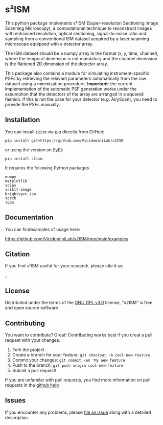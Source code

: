 # s²ISM

This python package implements s²ISM (Super-resolution Sectioning Image Scanning Microscopy),
a computational technique to reconstruct images with enhanced resolution, optical sectioning, signal-to-noise ratio
and sampling from a conventional ISM dataset acquired by a laser scanning microscope equipped with a detector array.

The ISM dataset should be a numpy array in the format (x, y, time, channel), where the temporal dimension is not mandatory
and the channel dimension is the flattened 2D dimension of the detector array.

This package also contains a module for simulating instrument-specific PSFs by retrieving the 
relavant parameters automatically from the raw dataset using a minimization procedure.
**Important**: the current implementation of the automatic PSF generation 
works under the assumption that the detectors of the array are arranged in a squared fashion.
If this is not the case for your detector (e.g. AiryScan), you need to provide the PSFs manually.


## Installation

You can install `s2ism` via [pip] directly from GitHub:

    pip install git+https://github.com/VicidominiLab/s2ISM

or using the version on [PyPI]:

    pip install s2ism

It requires the following Python packages

    numpy
    matplotlib
    scipy
    scikit-image
    brighteyes-ism
    torch
    tqdm

## Documentation

You can findexamples of usage here:

https://github.com/VicidominiLab/s2ISM/tree/main/examples

## Citation

If you find s²ISM useful for your research, please cite it as:

_

## License

Distributed under the terms of the [GNU GPL v3.0] license,
"s2ISM" is free and open source software


## Contributing

You want to contribute? Great!
Contributing works best if you creat a pull request with your changes.

1. Fork the project.
2. Create a branch for your feature: `git checkout -b cool-new-feature`
3. Commit your changes: `git commit -am 'My new feature'`
4. Push to the branch: `git push origin cool-new-feature`
5. Submit a pull request!

If you are unfamilar with pull requests, you find more information on pull requests in the
 [github help](https://help.github.com/en/github/collaborating-with-issues-and-pull-requests/about-pull-requests)

## Issues

If you encounter any problems, please [file an issue] along with a detailed description.

[MIT]: http://opensource.org/licenses/MIT
[BSD-3]: http://opensource.org/licenses/BSD-3-Clause
[GNU GPL v3.0]: http://www.gnu.org/licenses/gpl-3.0.txt
[GNU LGPL v3.0]: http://www.gnu.org/licenses/lgpl-3.0.txt
[Apache Software License 2.0]: http://www.apache.org/licenses/LICENSE-2.0
[Mozilla Public License 2.0]: https://www.mozilla.org/media/MPL/2.0/index.txt

[file an issue]: https://github.com/VicidominiLab/s2ism/issues

[tox]: https://tox.readthedocs.io/en/latest/
[pip]: https://pypi.org/project/pip/
[PyPI]: https://pypi.org/project/s2ism/


